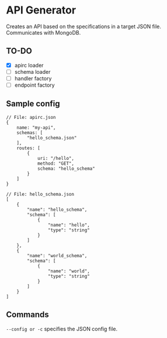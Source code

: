 # API Generator

Creates an API based on the specifications in a target JSON file. Communicates with MongoDB.

## TO-DO
-[x] apirc loader
-[ ] schema loader
-[ ] handler factory
-[ ] endpoint factory

## Sample config

```
// File: apirc.json
{
    name: "my-api",
    schemas: [
        "hello_schema.json"
    ],
    routes: [
        {
            uri: "/hello",
            method: "GET",
            schema: "hello_schema"
        }
    ]
}

// File: hello_schema.json
[
    {
        "name": "hello_schema",
        "schema": [
            {
                "name": "hello",
                "type": "string"
            }
        ]
    },
    {
        "name": "world_schema",
        "schema": [
            {
                "name": "world",
                "type": "string"
            }
        ]
    }
]
```

## Commands

`--config or -c` specifies the JSON config file.
